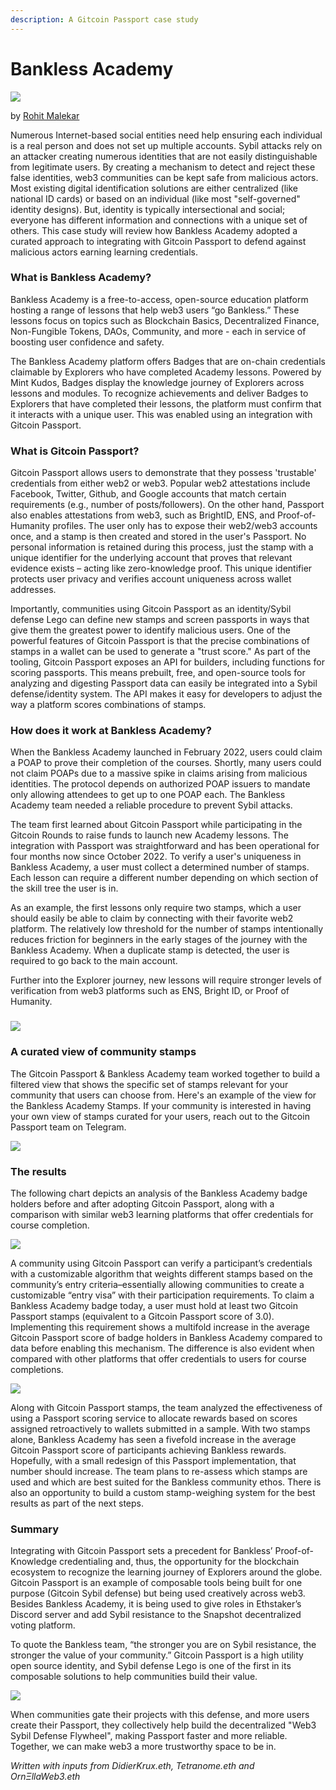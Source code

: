 ```yaml
---
description: A Gitcoin Passport case study
---
```


# Bankless Academy

![](../.gitbook/assets/bankless.jpg)

by [Rohit Malekar](https://go.gitcoin.co/blog/author/rohit-malekar)

Numerous Internet-based social entities need help ensuring each individual is a real person and does not set up multiple accounts. Sybil attacks rely on an attacker creating numerous identities that are not easily distinguishable from legitimate users. By creating a mechanism to detect and reject these false identities, web3 communities can be kept safe from malicious actors. Most existing digital identification solutions are either centralized (like national ID cards) or based on an individual (like most "self-governed" identity designs). But, identity is typically intersectional and social; everyone has different information and connections with a unique set of others. This case study will review how Bankless Academy adopted a curated approach to integrating with Gitcoin Passport to defend against malicious actors earning learning credentials.

### What is Bankless Academy?

Bankless Academy is a free-to-access, open-source education platform hosting a range of lessons that help web3 users “go Bankless.” These lessons focus on topics such as Blockchain Basics, Decentralized Finance, Non-Fungible Tokens, DAOs, Community, and more - each in service of boosting user confidence and safety.

The Bankless Academy platform offers Badges that are on-chain credentials claimable by Explorers who have completed Academy lessons. Powered by Mint Kudos, Badges display the knowledge journey of Explorers across lessons and modules. To recognize achievements and deliver Badges to Explorers that have completed their lessons, the platform must confirm that it interacts with a unique user. This was enabled using an integration with Gitcoin Passport.

### What is Gitcoin Passport?

Gitcoin Passport allows users to demonstrate that they possess 'trustable' credentials from either web2 or web3. Popular web2 attestations include Facebook, Twitter, Github, and Google accounts that match certain requirements (e.g., number of posts/followers). On the other hand, Passport also enables attestations from web3, such as BrightID, ENS, and Proof-of-Humanity profiles. The user only has to expose their web2/web3 accounts once, and a stamp is then created and stored in the user's Passport. No personal information is retained during this process, just the stamp with a unique identifier for the underlying account that proves that relevant evidence exists – acting like‌ zero-knowledge proof. This unique identifier protects user privacy and verifies account uniqueness across wallet addresses.

Importantly, communities using Gitcoin Passport as an identity/Sybil defense Lego can define new stamps and screen passports in ways that give them the greatest power to identify malicious users. One of the powerful features of Gitcoin Passport is that the precise combinations of stamps in a wallet can be used to generate a "trust score." As part of the tooling, Gitcoin Passport exposes an API for builders, including functions for scoring passports. This means prebuilt, free, and open-source tools for analyzing and digesting Passport data can easily be integrated into a Sybil defense/identity system. The API makes it easy for developers to adjust the way a platform scores combinations of stamps.

### How does it work at Bankless Academy?

When the Bankless Academy launched in February 2022, users could claim a POAP to prove their completion of the courses. Shortly, many users could not claim POAPs due to a massive spike in claims arising from malicious identities. The protocol depends on authorized POAP issuers to mandate only allowing attendees to get up to one POAP each. The Bankless Academy team needed a reliable procedure to prevent Sybil attacks.

The team first learned about Gitcoin Passport while participating in the Gitcoin Rounds to raise funds to launch new Academy lessons. The integration with Passport was straightforward and has been operational for four months now since October 2022. To verify a user's uniqueness in Bankless Academy, a user must collect a determined number of stamps. Each lesson can require a different number depending on which section of the skill tree the user is in.

As an example, the first lessons only require two stamps, which a user should easily be able to claim by connecting with their favorite web2 platform. The relatively low threshold for the number of stamps intentionally reduces friction for beginners in the early stages of the journey with the Bankless Academy. When a duplicate stamp is detected, the user is required to go back to the main account.

Further into the Explorer journey, new lessons will require stronger levels of verification from web3 platforms such as ENS, Bright ID, or Proof of Humanity.

### ![](../.gitbook/assets/bankless2.jpg)

### A curated view of community stamps

The Gitcoin Passport & Bankless Academy team worked together to build a filtered view that shows the specific set of stamps relevant for your community that users can choose from. Here's an example of the view for the Bankless Academy Stamps. If your community is interested in having your own view of stamps curated for your users, reach out to the Gitcoin Passport team on Telegram.



![](../.gitbook/assets/bankless3.jpg)

### The results

The following chart depicts an analysis of the Bankless Academy badge holders before and after adopting Gitcoin Passport, along with a comparison with similar web3 learning platforms that offer credentials for course completion.

![](../.gitbook/assets/bankless4.png)

A community using Gitcoin Passport can verify a participant’s credentials with a customizable algorithm that weights different stamps based on the community’s entry criteria–essentially allowing communities to create a customizable “entry visa” with their participation requirements. To claim a Bankless Academy badge today, a user must hold at least two Gitcoin Passport stamps (equivalent to a Gitcoin Passport score of 3.0). Implementing this requirement shows a multifold increase in the average Gitcoin Passport score of badge holders in Bankless Academy compared to data before enabling this mechanism. The difference is also evident when compared with other platforms that offer credentials to users for course completions.

![](../.gitbook/assets/bankless5.png)

Along with Gitcoin Passport stamps, the team analyzed the effectiveness of using a Passport scoring service to allocate rewards based on scores assigned retroactively to wallets submitted in a sample. With two stamps alone, Bankless Academy has seen a fivefold increase in the average Gitcoin Passport score of participants achieving Bankless rewards. Hopefully, with a small redesign of this Passport implementation, that number should increase. The team plans to re-assess which stamps are used and which are best suited for the Bankless community ethos. There is also an opportunity to build a custom stamp-weighing system for the best results as part of the next steps.

### Summary

Integrating with Gitcoin Passport sets a precedent for Bankless’ Proof-of-Knowledge credentialing and, thus, the opportunity for the blockchain ecosystem to recognize the learning journey of Explorers around the globe. Gitcoin Passport is an example of composable tools being built for one purpose (Gitcoin Sybil defense) but being used creatively across web3. Besides Bankless Academy, it is being used to give roles in Ethstaker’s Discord server and add Sybil resistance to the Snapshot decentralized voting platform.

To quote the Bankless team, “the stronger you are on Sybil resistance, the stronger the value of your community.” Gitcoin Passport is a high utility open source identity, and Sybil defense Lego is one of the first in its composable solutions to help communities build their value.

![](../.gitbook/assets/bankless6.jpg)

When communities gate their projects with this defense, and more users create their Passport, they collectively help build the decentralized "Web3 Sybil Defense Flywheel", making Passport faster and more reliable. Together, we can make web3 a more trustworthy space to be in.



_Written with inputs from DidierKrux.eth, Tetranome.eth and OrnΞllaWeb3.eth_

